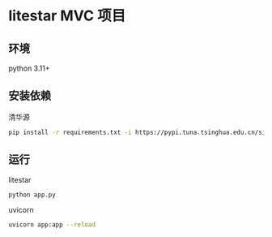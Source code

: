 # litestar MVC 项目

## 环境
python 3.11+

## 安装依赖
清华源
```bash
pip install -r requirements.txt -i https://pypi.tuna.tsinghua.edu.cn/simple
```

## 运行
litestar
```bash
python app.py
```
uvicorn
```bash
uvicorn app:app --reload
```


